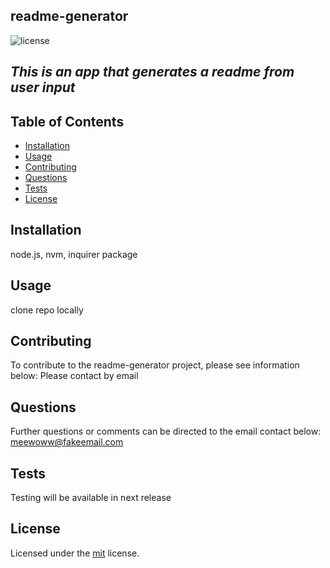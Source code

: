 
  
  ## **readme-generator**
  ![license](https://img.shields.io/github/license/westgards/readme-generator?color=green&style=for-the-badge)
  
  ## _This is an app that generates a readme from user input_
  ## **Table of Contents**

  - [Installation](#installation)
  - [Usage](#usage)
  - [Contributing](#contributing)
  - [Questions](#questions)
  - [Tests](#tests)
  - [License](#license)
  ## **Installation**

  node.js, nvm, inquirer package

  ## **Usage**

  clone repo locally

  ## **Contributing**
  To contribute to the readme-generator project, please see information below:
  Please contact by email

  ## **Questions**
  Further questions or comments can be directed to the email contact below:
  meewoww@fakeemail.com

  ## **Tests**

  Testing will be available in next release

  ## **License**
  Licensed under the [mit](/LICENSE) license.
